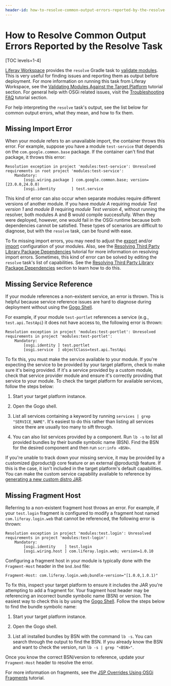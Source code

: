 ```yaml
---
header-id: how-to-resolve-common-output-errors-reported-by-the-resolve-task
---
```


# How to Resolve Common Output Errors Reported by the Resolve Task

[TOC levels=1-4]

[Liferay Workspace](/develop/tutorials/-/knowledge_base/7-1/liferay-workspace)
provides the `resolve` Gradle task to
[validate modules](/develop/tutorials/-/knowledge_base/7-1/resolving-your-modules).
This is very useful for finding issues and reporting them as output before
deployment. For more information on running this task from Liferay Workspace,
see the
[Validating Modules Against the Target Platform](/develop/tutorials/-/knowledge_base/7-1/validating-modules-against-the-target-platform)
tutorial section. For general help with OSGi related issues, visit the
[Troubleshooting FAQ](/develop/tutorials/-/knowledge_base/7-0/troubleshooting)
tutorial section.

For help interpreting the `resolve` task's output, see the list below for common
output errors, what they mean, and how to fix them.

## Missing Import Error

When your module refers to an unavailable import, the container throws this
error. For example, suppose you have a module `test-service` that depends on
the `com.google.common.base` package. If the container can't find that package,
it throws this error:

    Resolution exception in project 'modules:test-service': Unresolved requirements in root project 'modules:test-service':
        Mandatory:
            [osgi.wiring.package ] com.google.common.base; version=[23.0.0,24.0.0)
            [osgi.identity       ] test.service

This kind of error can also occur when separate modules require different
versions of another module. If you have *module A* requiring *module Test
version 1* and *module B* requiring *module Test version 4*, without running
the resolver, both modules A and B would compile successfully. When they
were deployed, however, one would fail in the OSGi runtime because both
dependencies cannot be satisfied. These types of scenarios are difficult to
diagnose, but with the `resolve` task, can be found with ease.

To fix missing import errors, you may need to adjust the
[export](/develop/tutorials/-/knowledge_base/7-1/exporting-packages) and/or
[import](/develop/tutorials/-/knowledge_base/7-1/importing-packages)
configuration of your modules. Also, see the
[Resolving Third Party Library Package Dependencies](/develop/tutorials/-/knowledge_base/7-1/adding-third-party-libraries-to-a-module)
tutorial for more information on resolving import errors. Sometimes, this kind
of error can be solved by editing the `resolve` task's list of capabilities. See
the
[Resolving Third Party Library Package Dependencies](/develop/tutorials/-/knowledge_base/7-1/adding-third-party-libraries-to-a-module)
section to learn how to do this.

## Missing Service Reference

If your module references a non-existent service, an error is thrown.
This is helpful because service reference issues are hard to diagnose during
deployment without using the
[Gogo Shell](/develop/reference/-/knowledge_base/7-1/using-the-felix-gogo-shell).

For example, if your module `test-portlet` references a service (e.g.,
`test.api.TestApi`) it does not have access to, the following error is thrown:

    Resolution exception in project 'modules:test-portlet': Unresolved requirements in project 'modules:test-portlet':
        Mandatory:
            [osgi.identity ] test.portlet
            [osgi.service  ] objectClass=test.api.TestApi

To fix this, you must make the service available to your module. If you're
expecting the service to be provided by your target platform, check to make sure
it's being provided. If it's a service provided by a custom module, check that
service provider module and ensure it's correctly providing that service to
your module. To check the target platform for available services, follow the
steps below:

1.  Start your target platform instance.

2.  Open the Gogo shell.

3.  List all services containing a keyword by running `services | grep
    "SERVICE_NAME"`. It's easiest to do this rather than listing all services
    since there are usually too many to sift through.

4.  You can also list services provided by a component. Run `lb -s` to list all
    provided bundles by their bundle symbolic name (BSN). Find the BSN for the
    desired component and then run `scr:info <BSN>`.

If you're unable to track down your missing service, it may be provided by a
customized @product@ core feature or an external @product@ feature. If this is
the case, it isn't included in the target platform's default capabilities. You
can make the custom service capability available to reference by
[generating a new custom distro JAR](/develop/tutorials/-/knowledge_base/7-1/modifying-the-target-platforms-capabilities#depending-on-a-customized-distribution-of-product).

## Missing Fragment Host

Referring to a non-existent fragment host throws an error. For example, if your
`test.login` fragment is configured to modify a fragment host named
`com.liferay.login.web` that cannot be referenced, the following error is
thrown:

    Resolution exception in project 'modules:test.login': Unresolved requirements in project 'modules:test-login':
        Mandatory:
            [osgi.identity    ] test.login
            [osgi.wiring.host ] com.liferay.login.web; version=1.0.10

Configuring a fragment host in your module is typically done with the
`Fragment-Host` header in the `bnd.bnd` file:

    Fragment-Host: com.liferay.login.web;bundle-version="[1.0.0,1.0.1)"

To fix this, inspect your target platform to ensure it includes the JAR you're
attempting to add a fragment for. Your fragment host header may be referencing
an incorrect bundle symbolic name (BSN) or version. The easiest way to check
this is by using the
[Gogo Shell](/develop/reference/-/knowledge_base/7-1/using-the-felix-gogo-shell).
Follow the steps below to find the bundle symbolic name:

1.  Start your target platform instance.

2.  Open the Gogo shell.

3.  List all installed bundles by BSN with the command `lb -s`. You can search
    through the output to find the BSN. If you already know the BSN and want to
    check the version, run `lb -s | grep "<BSN>"`.

Once you know the correct BSN/version to reference, update your `Fragment-Host`
header to resolve the error.

For more information on fragments, see the
[JSP Overrides Using OSGi Fragments](/docs/customization/7-2/-/knowledge_base/customization/overriding-a-modules-jsps)
tutorial.
